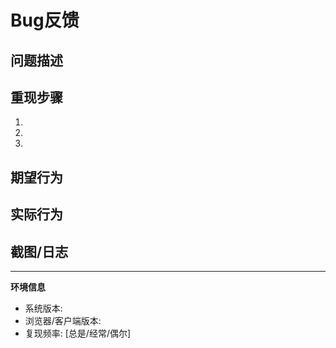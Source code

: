 # Bug反馈

## 问题描述
<!-- 清晰描述你遇到的Bug -->

## 重现步骤
1. 
2. 
3. 

## 期望行为
<!-- 描述你认为应有的正确行为 -->

## 实际行为
<!-- 描述实际发生的错误行为 -->

## 截图/日志
<!-- 如果有报错截图或日志，请提供 -->

---
**环境信息**
- 系统版本: 
- 浏览器/客户端版本: 
- 复现频率: [总是/经常/偶尔]